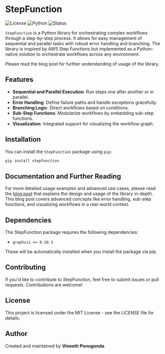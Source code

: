 # StepFunction

![License](https://img.shields.io/badge/License-MIT-blue.svg)
![Python](https://img.shields.io/badge/Python-3.12%2B-brightgreen.svg)
![Status](https://img.shields.io/badge/Status-Alpha-red.svg)

`StepFunction` is a Python library for orchestrating complex workflows through a step-by-step process. It allows for easy management of sequential and parallel tasks with robust error handling and branching. The library is inspired by AWS Step Functions but implemented as a Python-native solution to orchestrate workflows across any environment.

Please read the blog post for further understanding of usage of the library.

## Features

- **Sequential and Parallel Execution**: Run steps one after another or in parallel.
- **Error Handling**: Define failure paths and handle exceptions gracefully.
- **Branching Logic**: Direct workflows based on conditions.
- **Sub-Step Functions**: Modularize workflows by embedding sub-step functions.
- **Visualization**: Integrated support for visualizing the workflow graph.

## Installation

You can install the `StepFunction` package using `pip`:

```bash
pip install stepfunction
```

## Documentation and Further Reading

For more detailed usage examples and advanced use cases, please read the [blog post](https://blog.vineethp.com/posts/introducingstepfunction/) that explains the design and usage of the library in-depth. This blog post covers advanced concepts like error handling, sub-step functions, and visualizing workflows in a real-world context.

## Dependencies

The StepFunction package requires the following dependencies:

- `graphviz == 0.20.3`

These will be automatically installed when you install the package via pip.

## Contributing

If you'd like to contribute to StepFunction, feel free to submit issues or pull requests. Contributions are welcome!

## License

This project is licensed under the MIT License - see the LICENSE file for details.

## Author
Created and maintained by **Vineeth Penugonda**.

